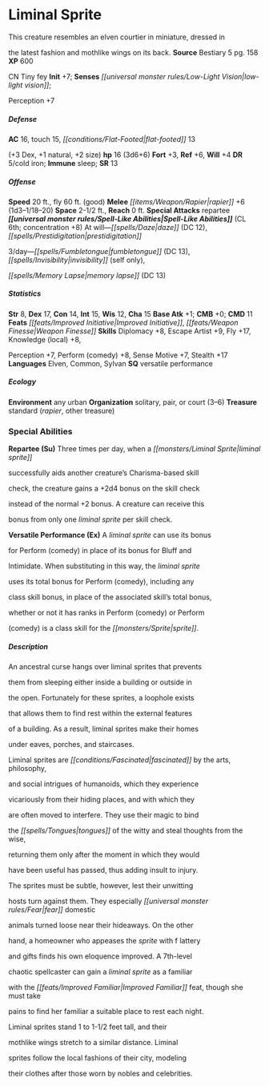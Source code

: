 ﻿---
cssclass: [monsters]

---

# Liminal Sprite
This creature resembles an elven courtier in miniature, dressed in

the latest fashion and mothlike wings on its back.
**Source** Bestiary 5 pg. 158
**XP** 600

CN Tiny fey
**Init** +7; **Senses** _[[universal monster rules/Low-Light Vision|low-light vision]]_;

Perception +7

##### Defense

**AC** 16, touch 15, _[[conditions/Flat-Footed|flat-footed]]_ 13

(+3 Dex, +1 natural, +2 size)
**hp** 16 (3d6+6)
**Fort** +3, **Ref** +6, **Will** +4
**DR** 5/cold iron; **Immune** sleep; **SR** 13

##### Offense
**Speed** 20 ft., fly 60 ft. (good)
**Melee** _[[items/Weapon/Rapier|rapier]]_ +6 (1d3–1/18–20)
**Space** 2-1/2 ft., **Reach** 0 ft.
**Special Attacks** repartee
**_[[universal monster rules/Spell-Like Abilities|Spell-Like Abilities]]_** (CL 6th; concentration +8)
At will—_[[spells/Daze|daze]]_ (DC 12), _[[spells/Prestidigitation|prestidigitation]]_

3/day—_[[spells/Fumbletongue|fumbletongue]]_ (DC 13), _[[spells/Invisibility|invisibility]]_ (self only),

_[[spells/Memory Lapse|memory lapse]]_ (DC 13)

##### Statistics
**Str** 8, **Dex** 17, **Con** 14, **Int** 15, **Wis** 12, **Cha** 15
**Base Atk** +1; **CMB** +0; **CMD** 11
**Feats** _[[feats/Improved Initiative|Improved Initiative]]_, _[[feats/Weapon Finesse|Weapon Finesse]]_
**Skills** Diplomacy +8, Escape Artist +9, Fly +17, Knowledge (local) +8,

Perception +7, Perform (comedy) +8, Sense Motive +7, Stealth +17
**Languages** Elven, Common, Sylvan
**SQ** versatile performance

##### Ecology

**Environment** any urban
**Organization** solitary, pair, or court (3–6)
**Treasure** standard (_rapier_, other treasure)

### Special Abilities

**Repartee (Su)** Three times per day, when a _[[monsters/Liminal Sprite|liminal sprite]]_

successfully aids another creature’s Charisma-based skill

check, the creature gains a +2d4 bonus on the skill check

instead of the normal +2 bonus. A creature can receive this

bonus from only one _liminal sprite_ per skill check.

**Versatile Performance (Ex)** A _liminal sprite_ can use its bonus

for Perform (comedy) in place of its bonus for Bluff and

Intimidate. When substituting in this way, the _liminal sprite_

uses its total bonus for Perform (comedy), including any

class skill bonus, in place of the associated skill’s total bonus,

whether or not it has ranks in Perform (comedy) or Perform

(comedy) is a class skill for the _[[monsters/Sprite|sprite]]_.

##### Description

An ancestral curse hangs over liminal sprites that prevents

them from sleeping either inside a building or outside in

the open. Fortunately for these sprites, a loophole exists

that allows them to find rest within the external features

of a building. As a result, liminal sprites make their homes

under eaves, porches, and staircases.

Liminal sprites are _[[conditions/Fascinated|fascinated]]_ by the arts, philosophy,

and social intrigues of humanoids, which they experience

vicariously from their hiding places, and with which they

are often moved to interfere. They use their magic to bind

the _[[spells/Tongues|tongues]]_ of the witty and steal thoughts from the wise,

returning them only after the moment in which they would

have been useful has passed, thus adding insult to injury.

The sprites must be subtle, however, lest their unwitting

hosts turn against them. They especially _[[universal monster rules/Fear|fear]]_ domestic

animals turned loose near their hideaways. On the other

hand, a homeowner who appeases the _sprite_ with f lattery

and gifts finds his own eloquence improved. A 7th-level

chaotic spellcaster can gain a _liminal sprite_ as a familiar

with the _[[feats/Improved Familiar|Improved Familiar]]_ feat, though she must take

pains to find her familiar a suitable place to rest each night.

Liminal sprites stand 1 to 1-1/2 feet tall, and their

mothlike wings stretch to a similar distance. Liminal

sprites follow the local fashions of their city, modeling

their clothes after those worn by nobles and celebrities.